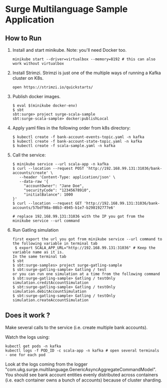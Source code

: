 Surge Multilanguage Sample Application
======================================

How to Run
-----------

1. Install and start minikube. Note: you'll need Docker too.
    ```
    minikube start --driver=virtualbox --memory=8192 # this can also work without virtualbox
    ```
2. Install Strimzi. Strimzi is just one of the multiple ways of running a Kafka cluster on K8s.
   ```
   open https://strimzi.io/quickstarts/
   ```

3. Publish docker images.
   ```
   $ eval $(minikube docker-env)
   $ sbt
   sbt:surge> project surge-scala-sample
   sbt:surge-scala-sample> docker:publishLocal
   ``` 

4. Apply yaml files in the following order from k8s directory:
   ```
   $ kubectl create -f bank-account-events-topic.yaml -n kafka
   $ kubectl create -f bank-account-state-topic.yaml -n kafka
   $ kubectl create -f scala-sample.yaml -n kafka 
   ```

5. Call the service:
   ```
   $ minikube service --url scala-app -n kafka
   $ curl --location --request POST 'http://192.168.99.131:31036/bank-accounts/create' \
      --header 'Content-Type: application/json' \
      --data-raw '{
        "accountOwner": "Jane Doe",
        "securityCode": "12345678910",
        "initialBalance": 1000
   }'
   $ curl --location --request GET 'http://192.168.99.131:31036/bank-accounts/57bdf98a-08b3-4945-b1e7-b298192777e6'
   
   # replace 192.168.99.131:31036 with the IP you got from the minikube service --url command 
   ```
   
6. Run Gatling simulation
   ```
   first export the url you got from minikube service --url command to the following variable in terminal tab
    $ export SCALA_APP_URL="http://192.168.99.131:31036" # Keep the variable name as it is.
   In the same terminal tab 
   $ sbt
   $ sbt:surge-samples> project surge-gatling-sample
   $ sbt:surge-gatling-sample> Gatling / test 
   or you can run one simulation at a time from the following command
   $ sbt:surge-gatling-sample> Gatling / testOnly simulation.creditAccountSimulation
   $ sbt:surge-gatling-sample> Gatling / testOnly simulation.debitAccountSimulation 
   $ sbt:surge-gatling-sample> Gatling / testOnly simulation.createAccountSimulation  
   
   ```
  

Does it work ?
--------------

Make several calls to the service (i.e. create multiple bank accounts).

Watch the logs using:
```
kubectl get pods -n kafka
kubectl logs -f POD_ID -c scala-app -n kafka # open several terminals - one for each pod 
```

Look at the logs coming from the logger "com.ukg.surge.multilanguage.GenericAsyncAggregateCommandModel". You should see bank account entities evenly distributed across containers (i.e. each container owns a bunch of accounts) because of cluster sharding.
